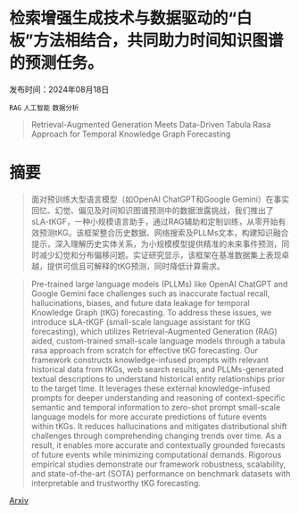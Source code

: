 # 检索增强生成技术与数据驱动的“白板”方法相结合，共同助力时间知识图谱的预测任务。

发布时间：2024年08月18日

`RAG` `人工智能` `数据分析`

> Retrieval-Augmented Generation Meets Data-Driven Tabula Rasa Approach for Temporal Knowledge Graph Forecasting

# 摘要

> 面对预训练大型语言模型（如OpenAI ChatGPT和Google Gemini）在事实回忆、幻觉、偏见及时间知识图谱预测中的数据泄露挑战，我们推出了sLA-tKGF，一种小规模语言助手，通过RAG辅助和定制训练，从零开始有效预测tKG。该框架整合历史数据、网络搜索及PLLMs文本，构建知识融合提示，深入理解历史实体关系，为小规模模型提供精准的未来事件预测，同时减少幻觉和分布偏移问题。实证研究显示，该框架在基准数据集上表现卓越，提供可信且可解释的tKG预测，同时降低计算需求。

> Pre-trained large language models (PLLMs) like OpenAI ChatGPT and Google Gemini face challenges such as inaccurate factual recall, hallucinations, biases, and future data leakage for temporal Knowledge Graph (tKG) forecasting. To address these issues, we introduce sLA-tKGF (small-scale language assistant for tKG forecasting), which utilizes Retrieval-Augmented Generation (RAG) aided, custom-trained small-scale language models through a tabula rasa approach from scratch for effective tKG forecasting. Our framework constructs knowledge-infused prompts with relevant historical data from tKGs, web search results, and PLLMs-generated textual descriptions to understand historical entity relationships prior to the target time. It leverages these external knowledge-infused prompts for deeper understanding and reasoning of context-specific semantic and temporal information to zero-shot prompt small-scale language models for more accurate predictions of future events within tKGs. It reduces hallucinations and mitigates distributional shift challenges through comprehending changing trends over time. As a result, it enables more accurate and contextually grounded forecasts of future events while minimizing computational demands. Rigorous empirical studies demonstrate our framework robustness, scalability, and state-of-the-art (SOTA) performance on benchmark datasets with interpretable and trustworthy tKG forecasting.

[Arxiv](https://arxiv.org/abs/2408.13273)
